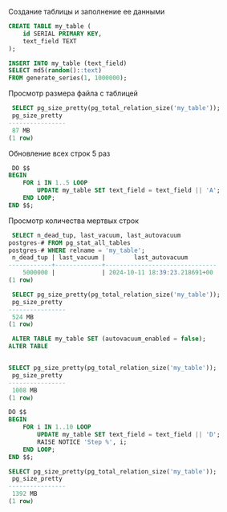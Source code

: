 Создание таблицы и заполнение ее данными 

```sql
CREATE TABLE my_table (
    id SERIAL PRIMARY KEY,
    text_field TEXT
);
```

```sql
INSERT INTO my_table (text_field)
SELECT md5(random()::text)
FROM generate_series(1, 1000000);
```
Просмотр размера файла с таблицей

```sql
 SELECT pg_size_pretty(pg_total_relation_size('my_table'));
 pg_size_pretty
----------------
 87 MB
(1 row)
```
Обновление всех строк 5 раз

```sql
 DO $$
BEGIN
    FOR i IN 1..5 LOOP
        UPDATE my_table SET text_field = text_field || 'A';
    END LOOP;
END $$;
```
Просмотр количества мертвых строк

```sql
 SELECT n_dead_tup, last_vacuum, last_autovacuum
postgres-# FROM pg_stat_all_tables
postgres-# WHERE relname = 'my_table';
 n_dead_tup | last_vacuum |        last_autovacuum
------------+-------------+-------------------------------
    5000000 |             | 2024-10-11 18:39:23.218691+00
(1 row)
```


```sql
 SELECT pg_size_pretty(pg_total_relation_size('my_table'));
 pg_size_pretty
----------------
 524 MB
(1 row)
```

```sql
 ALTER TABLE my_table SET (autovacuum_enabled = false);
ALTER TABLE


SELECT pg_size_pretty(pg_total_relation_size('my_table'));
 pg_size_pretty
----------------
 1008 MB
(1 row)
```


```sql
DO $$
BEGIN
    FOR i IN 1..10 LOOP
        UPDATE my_table SET text_field = text_field || 'D';
        RAISE NOTICE 'Step %', i;
    END LOOP;
END $$;
```


```sql
SELECT pg_size_pretty(pg_total_relation_size('my_table'));
 pg_size_pretty
----------------
 1392 MB
(1 row)
```


